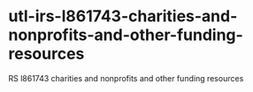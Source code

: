 # utl-irs-l861743-charities-and-nonprofits-and-other-funding-resources
RS l861743 charities and nonprofits and other funding resources 
